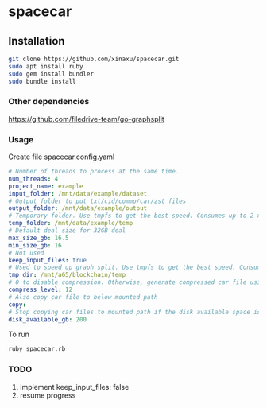 # spacecar

## Installation
```bash
git clone https://github.com/xinaxu/spacecar.git
sudo apt install ruby
sudo gem install bundler
sudo bundle install
```

### Other dependencies
https://github.com/filedrive-team/go-graphsplit

### Usage
Create file spacecar.config.yaml
```yaml
# Number of threads to process at the same time.
num_threads: 4
project_name: example
input_folder: /mnt/data/example/dataset
# Output folder to put txt/cid/commp/car/zst files
output_folder: /mnt/data/example/output
# Temporary folder. Use tmpfs to get the best speed. Consumes up to 2 x sector_size.
temp_folder: /mnt/data/example/temp
# Default deal size for 32GB deal
max_size_gb: 16.5
min_size_gb: 16
# Not used
keep_input_files: true
# Used to speed up graph split. Use tmpfs to get the best speed. Consumes exactly 2 x sector_size.
tmp_dir: /mnt/a65/blockchain/temp
# 0 to disable compression. Otherwise, generate compressed car file using zstd.
compress_level: 12
# Also copy car file to below mounted path
copy:
# Stop copying car files to mounted path if the disk available space is less than set value
disk_available_gb: 200
```
To run
```bash
ruby spacecar.rb
```

### TODO
1. implement keep\_input\_files: false
2. resume progress
